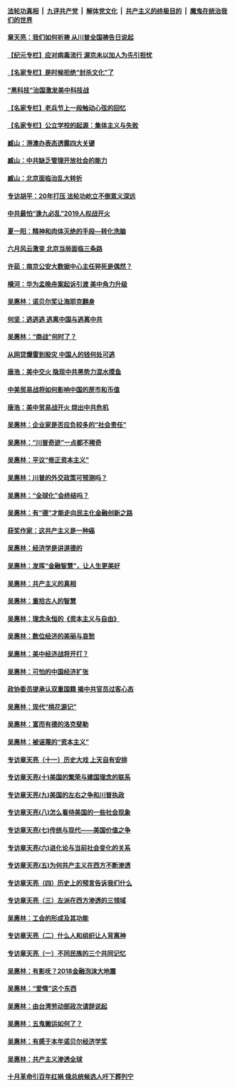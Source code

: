 ####  [法轮功真相](../../../../basic/blob/master/README.md?t=07020431) &nbsp;|&nbsp; [九评共产党](../../../../9ping.md/blob/master/README.md?t=07020431) &nbsp;|&nbsp; [解体党文化](../../../../jtdwh.md/blob/master/README.md?t=07020431)  &nbsp;|&nbsp; [共产主义的终极目的](../../../../gczydzjmd.md/blob/master/README.md?t=07020431) &nbsp;|&nbsp; [魔鬼在统治我们的世界](../../../../mgztzwmdsj.md/blob/master/README.md?t=07020431) 

#### [章天亮：我们如何祈祷 从川普全国祷告日说起](../pages/nsc423/n11944627.md?t=07020431) 

#### [【纪元专栏】应对病毒流行 渥京未以加人为先引担忧](../pages/nsc423/n11875714.md?t=07020431) 

#### [【名家专栏】是时候拒绝“封杀文化”了](../pages/nsc423/n11814093.md?t=07020431) 

#### [“黑科技”治国激发美中科技战](../pages/nsc423/n11638056.md?t=07020431) 

#### [【名家专栏】老兵节上一段触动心弦的回忆](../pages/nsc423/n11646016.md?t=07020431) 

#### [【名家专栏】公立学校的起源：集体主义与失败](../pages/nsc423/n11601833.md?t=07020431) 

#### [臧山：港澳办表态透露四大关键](../pages/nsc423/n11421628.md?t=07020431) 

#### [臧山：中共缺乏管理开放社会的能力](../pages/nsc423/n11407457.md?t=07020431) 

#### [臧山：北京面临治乱大转折](../pages/nsc423/n11406895.md?t=07020431) 

#### [专访胡平：20年打压 法轮功屹立不倒意义深远](../pages/nsc423/n11398800.md?t=07020431) 

#### [中共最怕“逢九必乱”2019人权战开火](../pages/nsc423/n11385248.md?t=07020431) 

#### [夏一阳：精神和肉体灭绝的手段—转化洗脑](../pages/nsc423/n11368250.md?t=07020431) 

#### [六月风云激变 北京当局面临三条路](../pages/nsc423/n11313668.md?t=07020431) 

#### [许茹：南京公安大数据中心主任猝死是偶然？](../pages/nsc423/n11064744.md?t=07020431) 

#### [横河：华为孟晚舟案起诉引渡 美中角力升级](../pages/nsc423/n11027230.md?t=07020431) 

#### [吴惠林：诺贝尔奖让海耶克翻身](../pages/nsc423/n10890049.md?t=07020431) 

#### [何坚：逃逃逃 逃离中国与逃离中共](../pages/nsc423/n10592891.md?t=07020431) 

#### [吴惠林：“商战”何时了？](../pages/nsc423/n10573558.md?t=07020431) 

#### [从网贷爆雷到股灾 中国人的钱何处可逃](../pages/nsc423/n10572800.md?t=07020431) 

#### [唐浩：美中交火 隐现中共黑势力混水摸鱼](../pages/nsc423/n10544040.md?t=07020431) 

#### [中美贸易战将如何影响中国的房市和币值](../pages/nsc423/n10543697.md?t=07020431) 

#### [唐浩：美中贸易战开火 烧出中共危机](../pages/nsc423/n10540126.md?t=07020431) 

#### [吴惠林：企业家是否应负较多的“社会责任”](../pages/nsc423/n10535022.md?t=07020431) 

#### [吴惠林：“川普奇迹”一点都不稀奇](../pages/nsc423/n10512808.md?t=07020431) 

#### [吴惠林：平议“修正资本主义”](../pages/nsc423/n10495724.md?t=07020431) 

#### [吴惠林：川普的外交政策可预测吗？](../pages/nsc423/n10462387.md?t=07020431) 

#### [吴惠林：“全球化”会终结吗？](../pages/nsc423/n10452838.md?t=07020431) 

#### [吴惠林：有“德”才能走向民主化金融创新之路](../pages/nsc423/n10432292.md?t=07020431) 

#### [获奖作家：这共产主义是一种癌](../pages/nsc423/n10431541.md?t=07020431) 

#### [吴惠林：经济学是讲道德的](../pages/nsc423/n10398014.md?t=07020431) 

#### [吴惠林：发挥“金融智慧”，让人生更美好](../pages/nsc423/n10375019.md?t=07020431) 

#### [吴惠林：共产主义的真相](../pages/nsc423/n10351394.md?t=07020431) 

#### [吴惠林：重拾古人的智慧](../pages/nsc423/n10337691.md?t=07020431) 

#### [吴惠林：理念永恒的《资本主义与自由》](../pages/nsc423/n10316274.md?t=07020431) 

#### [吴惠林：数位经济的美丽与哀愁](../pages/nsc423/n10292946.md?t=07020431) 

#### [吴惠林：美中经济战将开打？](../pages/nsc423/n10258825.md?t=07020431) 

#### [吴惠林：可怕的中国经济扩张](../pages/nsc423/n10219147.md?t=07020431) 

#### [政协委员提承认双重国籍 揭中共官员过客心态](../pages/nsc423/n10208809.md?t=07020431) 

#### [吴惠林：现代“桃花源记”](../pages/nsc423/n10185234.md?t=07020431) 

#### [吴惠林：富而有德的洛克斐勒](../pages/nsc423/n10142264.md?t=07020431) 

#### [吴惠林：被诬蔑的“资本主义”](../pages/nsc423/n10124816.md?t=07020431) 

#### [专访章天亮（十一）历史大戏 上天自有安排](../pages/nsc423/n10094905.md?t=07020431) 

#### [专访章天亮(十)美国的繁荣与建国理念的联系](../pages/nsc423/n10094899.md?t=07020431) 

#### [专访章天亮(九)美国的左右之争和川普执政](../pages/nsc423/n10094889.md?t=07020431) 

#### [专访章天亮(八)怎么看待美国的一些社会现象](../pages/nsc423/n10094857.md?t=07020431) 

#### [专访章天亮(七)传统与现代——美国价值之争](../pages/nsc423/n10093140.md?t=07020431) 

#### [专访章天亮(六)进化论与当前社会变化的关系](../pages/nsc423/n10092036.md?t=07020431) 

#### [专访章天亮(五)为何共产主义在西方不断渗透](../pages/nsc423/n10083620.md?t=07020431) 

#### [专访章天亮（四）历史上的预言告诉我们什么](../pages/nsc423/n10083606.md?t=07020431) 

#### [专访章天亮（三）左派在西方渗透的三领域](../pages/nsc423/n10081115.md?t=07020431) 

#### [吴惠林：工会的形成及其功能](../pages/nsc423/n10080633.md?t=07020431) 

#### [专访章天亮（二）什么人和组织让人背离神](../pages/nsc423/n10076637.md?t=07020431) 

#### [专访章天亮（一）不同民族的三个共同记忆](../pages/nsc423/n10074188.md?t=07020431) 

#### [吴惠林：有影呒？2018金融泡沫大地震](../pages/nsc423/n10040534.md?t=07020431) 

#### [吴惠林：“爱情”这个东西](../pages/nsc423/n10019423.md?t=07020431) 

#### [吴惠林：由台湾劳动部政次请辞说起](../pages/nsc423/n9979679.md?t=07020431) 

#### [吴惠林：五鬼搬运如何了？](../pages/nsc423/n9925338.md?t=07020431) 

#### [吴惠林：有感于本年诺贝尔经济学奖](../pages/nsc423/n9871883.md?t=07020431) 

#### [吴惠林：共产主义渗透全球](../pages/nsc423/n9812748.md?t=07020431) 

#### [十月革命引百年红祸 俄总统候选人吁下葬列宁](../pages/nsc423/n9810182.md?t=07020431) 

